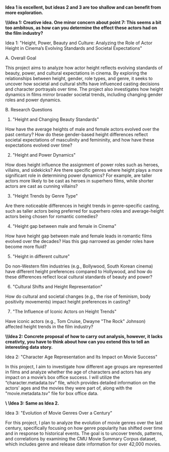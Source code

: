 **Idea 1 is excellent, but ideas 2 and 3 are too shallow and can benefit from more exploration.**

 

**\\\\Idea 1: Creative idea. One minor concern about point 7: This seems a bit too ambitous, as how can you determine the effect these actors had on the film industry?** 

Idea 1: "Height, Power, Beauty and Culture: Analyzing the Role of Actor Height in Cinema’s Evolving Standards and Societal Expectations"

A. Overall Goal

This project aims to analyze how actor height reflects evolving standards of beauty, power, and cultural expectations in cinema. By exploring the relationships between height, gender, role types, and genre, it seeks to uncover how societal and cultural shifts have influenced casting decisions and character portrayals over time. The project also investigates how height dynamics in films mirror broader societal trends, including changing gender roles and power dynamics.

B. Research Questions

1. "Height and Changing Beauty Standards"

How have the average heights of male and female actors evolved over the past century? How do these gender-based height differences reflect societal expectations of masculinity and femininity, and how have these expectations evolved over time?

2. "Height and Power Dynamics"

How does height influence the assignment of power roles such as heroes, villains, and sidekicks? Are there specific genres where height plays a more significant role in determining power dynamics? For example, are taller actors more likely to be cast as heroes in superhero films, while shorter actors are cast as cunning villains?

3. "Height Trends by Genre Type"

Are there noticeable differences in height trends in genre-specific casting, such as taller actors being preferred for superhero roles and average-height actors being chosen for romantic comedies?

4. "Height gap between male and female in Cinema"

How have height gap between male and female leads in romantic films evolved over the decades? Has this gap narrowed as gender roles have become more fluid?

5. "Height in different culture"

Do non-Western film industries (e.g., Bollywood, South Korean cinema) have different height preferences compared to Hollywood, and how do these differences reflect local cultural standards of beauty and power?

6. "Cultural Shifts and Height Representation"

How do cultural and societal changes (e.g., the rise of feminism, body positivity movements) impact height preferences in casting?

7. "The Influence of Iconic Actors on Height Trends"

Have iconic actors (e.g., Tom Cruise, Dwayne "The Rock" Johnson) affected height trends in the film industry?

**\\\\Idea 2: Concrete proposal of how to carry out analysis, however, it lacks creativty, you have to think about how can you extend this to tell an interesting data story.** 

Idea 2: "Character Age Representation and Its Impact on Movie Success"

In this project, I aim to investigate how different age groups are represented in films and analyze whether the age of characters and actors has any impact on a movie’s box office success. I will utilize the “character.metadata.tsv" file, which provides detailed information on the actors' ages and the movies they were part of, along with the "movie.metadata.tsv" file for box office data.

**\\ \\Idea 3: Same as Idea 2.**

Idea 3: "Evolution of Movie Genres Over a Century"

For this project, I plan to analyze the evolution of movie genres over the last century, specifically focusing on how genre popularity has shifted over time and in response to historical events. The goal is to uncover trends, patterns, and correlations by examining the CMU Movie Summary Corpus dataset, which includes genre and release date information for over 42,000 movies.